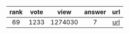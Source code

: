 
| rank | vote | view | answer | url |
|:-:|:-:|:-:|:-:|:-:|
|69|1233|1274030|7| [url](http://stackoverflow.com/questions/4706499/how-do-you-append-to-a-file) |
